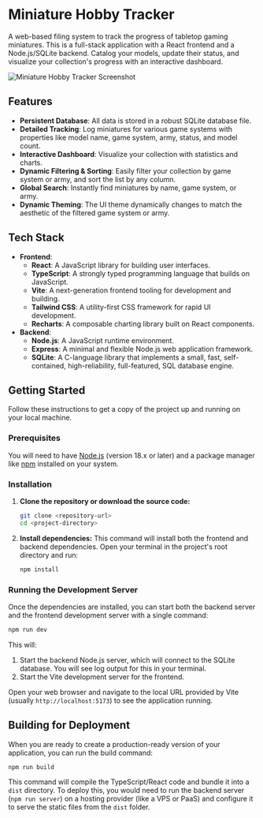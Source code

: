 # Miniature Hobby Tracker

A web-based filing system to track the progress of tabletop gaming miniatures. This is a full-stack application with a React frontend and a Node.js/SQLite backend. Catalog your models, update their status, and visualize your collection's progress with an interactive dashboard.

![Miniature Hobby Tracker Screenshot](https://storage.googleapis.com/aistudio-ux-team-public/sdk-pro-assets/minis-tracker.png)

## Features

- **Persistent Database**: All data is stored in a robust SQLite database file.
- **Detailed Tracking**: Log miniatures for various game systems with properties like model name, game system, army, status, and model count.
- **Interactive Dashboard**: Visualize your collection with statistics and charts.
- **Dynamic Filtering & Sorting**: Easily filter your collection by game system or army, and sort the list by any column.
- **Global Search**: Instantly find miniatures by name, game system, or army.
- **Dynamic Theming**: The UI theme dynamically changes to match the aesthetic of the filtered game system or army.

## Tech Stack

- **Frontend**:
    - **React**: A JavaScript library for building user interfaces.
    - **TypeScript**: A strongly typed programming language that builds on JavaScript.
    - **Vite**: A next-generation frontend tooling for development and building.
    - **Tailwind CSS**: A utility-first CSS framework for rapid UI development.
    - **Recharts**: A composable charting library built on React components.
- **Backend**:
    - **Node.js**: A JavaScript runtime environment.
    - **Express**: A minimal and flexible Node.js web application framework.
    - **SQLite**: A C-language library that implements a small, fast, self-contained, high-reliability, full-featured, SQL database engine.

## Getting Started

Follow these instructions to get a copy of the project up and running on your local machine.

### Prerequisites

You will need to have [Node.js](https://nodejs.org/) (version 18.x or later) and a package manager like [npm](https://www.npmjs.com/) installed on your system.

### Installation

1.  **Clone the repository or download the source code:**
    ```bash
    git clone <repository-url>
    cd <project-directory>
    ```
2.  **Install dependencies:**
    This command will install both the frontend and backend dependencies.
    Open your terminal in the project's root directory and run:
    ```bash
    npm install
    ```

### Running the Development Server

Once the dependencies are installed, you can start both the backend server and the frontend development server with a single command:

```bash
npm run dev
```

This will:
1.  Start the backend Node.js server, which will connect to the SQLite database. You will see log output for this in your terminal.
2.  Start the Vite development server for the frontend.

Open your web browser and navigate to the local URL provided by Vite (usually `http://localhost:5173`) to see the application running.

## Building for Deployment

When you are ready to create a production-ready version of your application, you can run the build command:

```bash
npm run build
```

This command will compile the TypeScript/React code and bundle it into a `dist` directory. To deploy this, you would need to run the backend server (`npm run server`) on a hosting provider (like a VPS or PaaS) and configure it to serve the static files from the `dist` folder.